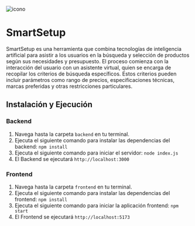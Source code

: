 ![icono](https://github.com/user-attachments/assets/e1fb40de-bc9f-4084-ac9d-f0d5b0a8704c) 

# SmartSetup

SmartSetup es una herramienta que combina tecnologías de inteligencia artificial para asistir a los usuarios en la búsqueda y selección de productos según sus necesidades y presupuesto. El proceso comienza con la interacción del usuario con un asistente virtual, quien se encarga de recopilar los criterios de búsqueda específicos. Estos criterios pueden incluir parámetros como rango de precios, especificaciones técnicas, marcas preferidas y otras restricciones particulares.

## Instalación y Ejecución

### Backend

1. Navega hasta la carpeta `backend` en tu terminal.
2. Ejecuta el siguiente comando para instalar las dependencias del backend:
   `npm install`
3. Ejecuta el siguiente comando para iniciar el servidor:
   `node index.js`
4. El Backend se ejecutará `http://localhost:3000`

### Frontend

1. Navega hasta la carpeta `frontend` en tu terminal.
2. Ejecuta el siguiente comando para instalar las dependencias del frontend:
   `npm install`
3. Ejecuta el siguiente comando para iniciar la aplicación frontend:
   `npm start`
4. El Frontend se ejecutará `http://localhost:5173`
